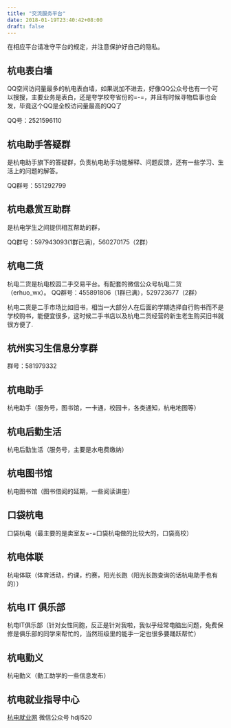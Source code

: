 ```yaml
---
title: "交流服务平台"
date: 2018-01-19T23:40:42+08:00
draft: false
---
```


在相应平台请准守平台的规定，并注意保护好自己的隐私。

## 杭电表白墙

QQ空间访问量最多的杭电表白墙，如果说加不进去，好像QQ公众号也有一个可以搜搜，主要业务是表白，还是夸学校夸省份的=-=，并且有时候寻物启事也会发，毕竟这个QQ是全校访问量最高的QQ了

QQ号：2521596110

## 杭电助手答疑群

是杭电助手旗下的答疑群，负责杭电助手功能解释、问题反馈，还有一些学习、生活上的问题的解答。

QQ群号：551292799

## 杭电悬赏互助群

是杭电学生之间提供相互帮助的群，

QQ群号：597943093(1群已满)，560270175（2群）

## 杭电二货

杭电二货是杭电校园二手交易平台。有配套的微信公众号杭电二货（erhuo_wx）。
QQ群号：455891806（1群已满），529723677（2群）

杭电二货是二手市场比如旧书，相当一大部分人在后面的学期选择自行购书而不是学校购书，能便宜很多，这时候二手书店以及杭电二货经营的新生老生购买旧书就很方便了.

## 杭州实习生信息分享群

群号：581979332

## 杭电助手

杭电助手（服务号，图书馆，一卡通，校园卡，各类通知，杭电地图等）

## 杭电后勤生活

杭电后勤生活（服务号，主要是水电费缴纳）

## 杭电图书馆

杭电图书馆（图书借阅的延期，一些阅读讲座）

## 口袋杭电

口袋杭电（最主要的是卖室友=-=口袋杭电做的比较大的，口袋高校）

## 杭电体联

杭电体联（体育活动，约课，约赛，阳光长跑（阳光长跑查询的话杭电助手也有的））

## 杭电 IT 俱乐部

杭电IT俱乐部（针对女性同胞，反正是针对我啦，我似乎经常电脑出问题，免费保修是俱乐部的同学来帮忙的，当然班级里的能手一定也很多要踊跃帮忙）

## 杭电勤义

杭电勤义（勤工助学的一些信息发布）

## 杭电就业指导中心

[杭电就业网](http://career.hdu.edu.cn/)
微信公众号 hdjl520